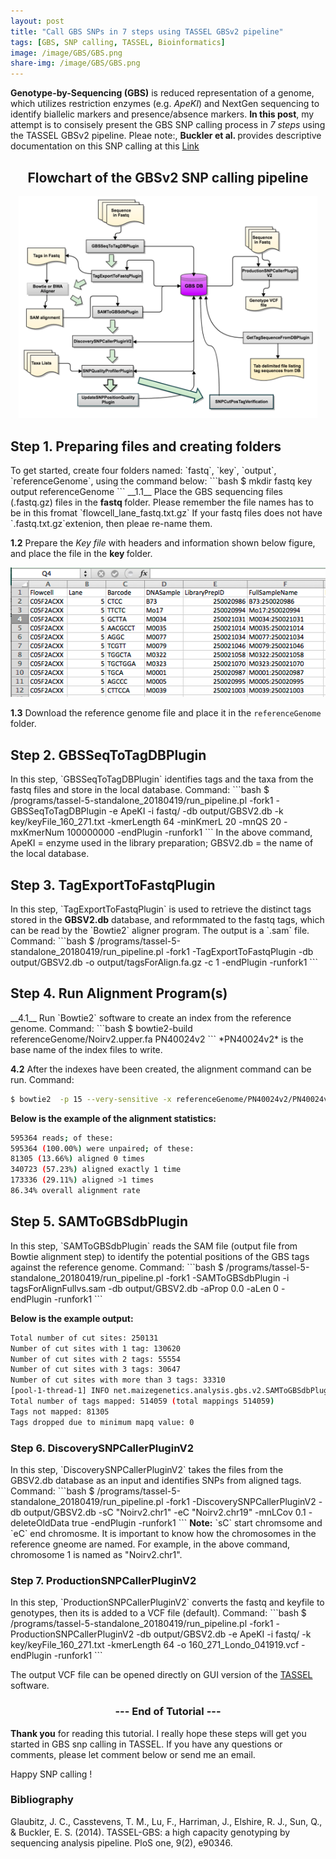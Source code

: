```yaml
---
layout: post
title: "Call GBS SNPs in 7 steps using TASSEL GBSv2 pipeline"
tags: [GBS, SNP calling, TASSEL, Bioinformatics]
image: /image/GBS/GBS.png
share-img: /image/GBS/GBS.png
---
```


__Genotype-by-Sequencing (GBS)__ is reduced representation of a genome, which utilizes restriction enzymes (e.g. *ApeKI*) and NextGen sequencing to identify biallelic markers and presence/absence markers. __In this post__, my attempt is to consisely present the GBS SNP calling process in *7 steps* using the TASSEL GBSv2 pipeline. Pleae note:, <strong>Buckler et al. </strong> provides descriptive documentation on this SNP calling at this <a href="https://www.maizegenetics.net/tassel"> Link </a>

<center> <h2> Flowchart of the GBSv2 SNP calling pipeline </h2></center>
<center><img style="max-width:95%" src="/image/GBS/gbsv2pipeline.png" width="auto" height="auto"></center>

<h2> Step 1. Preparing files and creating folders </h2>
To get started, create four folders named: `fastq`, `key`, `output`, `referenceGenome`, using the command below:
```bash
$ mkdir fastq  key  output  referenceGenome
```
__1.1__ Place the GBS sequencing files (.fastq.gz) files in the <strong> fastq </strong> folder. Please remember the file names has to be in this fromat `flowcell_lane_fastq.txt.gz` If your fastq files does not have `.fastq.txt.gz`extenion, then pleae re-name them. 

__1.2__ Prepare the *Key file* with headers and information shown below figure, and place the file in the <strong> key </strong> folder.
<center><img src="/image/GBS/keyfile.png"></center>

__1.3__ Download the reference genome file and place it in the `referenceGenome` folder.

<h2> Step 2. GBSSeqToTagDBPlugin</h2>
In this step, `GBSSeqToTagDBPlugin` identifies tags and the taxa from the fastq files and store in the local database. 
Command:
```bash
$ /programs/tassel-5-standalone_20180419/run_pipeline.pl -fork1 -GBSSeqToTagDBPlugin -e ApeKI -i fastq/ -db output/GBSV2.db -k key/keyFile_160_271.txt -kmerLength 64 -minKmerL 20 -mnQS 20 -mxKmerNum 100000000 -endPlugin -runfork1
```
In the above command, ApeKI = enzyme used in the library preparation; GBSV2.db = the name of the local database.

<h2> Step 3. TagExportToFastqPlugin </h2>
In this step, `TagExportToFastqPlugin` is used to retrieve the distinct tags stored in the <strong>GBSV2.db</strong> database, and reformmated to the fastq tags, which can be read by the `Bowtie2` aligner program. The output is a `.sam` file.
Command:
```bash
$ /programs/tassel-5-standalone_20180419/run_pipeline.pl -fork1 -TagExportToFastqPlugin -db output/GBSV2.db -o output/tagsForAlign.fa.gz -c 1 -endPlugin  -runfork1
```
<h2> Step 4. Run Alignment Program(s) </h2>
__4.1__ Run `Bowtie2` software to create an index from the reference genome.
Command:
```bash
$ bowtie2-build referenceGenome/Noirv2.upper.fa PN40024v2
```
*PN40024v2* is the base name of the index files to write.

__4.2__ After the indexes have been created, the alignment command can be run.
Command:
```bash
$ bowtie2  -p 15 --very-sensitive -x referenceGenome/PN40024v2/PN40024v2 -U output/tagsForAlign.fa.gz -S tagsForAlignFullvs.sam
```
<strong> Below is the example of the alignment statistics: </strong>
```bash
595364 reads; of these:
595364 (100.00%) were unpaired; of these:
81305 (13.66%) aligned 0 times
340723 (57.23%) aligned exactly 1 time
173336 (29.11%) aligned >1 times
86.34% overall alignment rate
```

<h2> Step 5. SAMToGBSdbPlugin </h2>
In this step, `SAMToGBSdbPlugin` reads the SAM file (output file from Bowtie alignment step) to identify the potential positions of the GBS tags against the reference genome.
Command:
```bash
$ /programs/tassel-5-standalone_20180419/run_pipeline.pl -fork1 -SAMToGBSdbPlugin -i tagsForAlignFullvs.sam -db output/GBSV2.db -aProp 0.0 -aLen 0  -endPlugin  -runfork1
```

<strong> Below is the example output: </strong>
```bash
Total number of cut sites: 250131
Number of cut sites with 1 tag: 130620
Number of cut sites with 2 tags: 55554
Number of cut sites with 3 tags: 30647
Number of cut sites with more than 3 tags: 33310
[pool-1-thread-1] INFO net.maizegenetics.analysis.gbs.v2.SAMToGBSdbPlugin - Finished reading SAM file and adding tags to DB.
Total number of tags mapped: 514059 (total mappings 514059)
Tags not mapped: 81305
Tags dropped due to minimum mapq value: 0
```

<h3> Step 6. DiscoverySNPCallerPluginV2 </h3>
In this step, `DiscoverySNPCallerPluginV2` takes the files from the GBSV2.db database as an input and identifies SNPs from aligned tags. 
Command:
```bash 
$ /programs/tassel-5-standalone_20180419/run_pipeline.pl -fork1 -DiscoverySNPCallerPluginV2 -db output/GBSV2.db -sC "Noirv2.chr1" -eC "Noirv2.chr19" -mnLCov 0.1 -deleteOldData true  -endPlugin  -runfork1
```
<strong> Note:</strong> `sC` start chromsome and `eC` end chromosme. It is important to know how the chromosomes in the reference gneome are named. For example, in the above command, chromosome 1 is named as "Noirv2.chr1".

<h3>Step 7. ProductionSNPCallerPluginV2</h3>
In this step, `ProductionSNPCallerPluginV2` converts the fastq and keyfile to genotypes, then its is added to a VCF file (default). 
Command:
```bash
$ /programs/tassel-5-standalone_20180419/run_pipeline.pl -fork1 -ProductionSNPCallerPluginV2 -db output/GBSV2.db -e ApeKI -i fastq/ -k key/keyFile_160_271.txt -kmerLength 64 -o 160_271_Londo_041919.vcf  -endPlugin  -runfork1
```

The output VCF file can be opened directly on GUI version of the <a href="https://www.maizegenetics.net/tassel">TASSEL <a/>software.
	
<center><h3> --- End of Tutorial --- </h3></center>

__Thank you__ for reading this tutorial. I really hope these steps will get you started in GBS snp calling in TASSEL. If you have any questions or comments, please let comment below or send me an email. 

Happy SNP calling !

<h3> Bibliography </h3>
Glaubitz, J. C., Casstevens, T. M., Lu, F., Harriman, J., Elshire, R. J., Sun, Q., & Buckler, E. S. (2014). TASSEL-GBS: a high capacity genotyping by sequencing analysis pipeline. PloS one, 9(2), e90346.

<script type="text/javascript">
amzn_assoc_placement = "adunit0";
amzn_assoc_tracking_id = "avikarn-20";
amzn_assoc_ad_mode = "search";
amzn_assoc_ad_type = "smart";
amzn_assoc_marketplace = "amazon";
amzn_assoc_region = "US";
amzn_assoc_default_search_phrase = "apple";
amzn_assoc_default_category = "All";
amzn_assoc_linkid = "a9d162ae78ea5145f84b9bf17eaa5de9";
amzn_assoc_search_bar = "true";
amzn_assoc_search_bar_position = "top";
amzn_assoc_title = "Apple products on sale";
</script>
<script src="//z-na.amazon-adsystem.com/widgets/onejs?MarketPlace=US"></script>

<!-- Global site tag (gtag.js) - Google Analytics -->
<script async src="https://www.googletagmanager.com/gtag/js?id=UA-123359651-1"></script>
<script>
  window.dataLayer = window.dataLayer || [];
  function gtag(){dataLayer.push(arguments);}
  gtag('js', new Date());
  gtag('config', 'UA-123359651-1');
</script>

<script async src="//pagead2.googlesyndication.com/pagead/js/adsbygoogle.js"></script>
<script>
  (adsbygoogle = window.adsbygoogle || []).push({
    google_ad_client: "ca-pub-5126027065024936",
    enable_page_level_ads: true
  });
</script>
